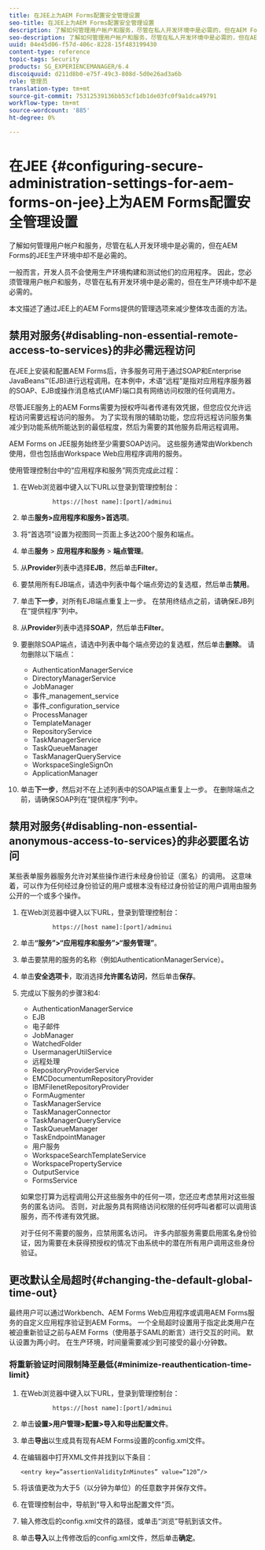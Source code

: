 ```yaml
---
title: 在JEE上为AEM Forms配置安全管理设置
seo-title: 在JEE上为AEM Forms配置安全管理设置
description: 了解如何管理用户帐户和服务，尽管在私人开发环境中是必需的，但在AEM Forms的JEE生产环境中却不是必需的。
seo-description: 了解如何管理用户帐户和服务，尽管在私人开发环境中是必需的，但在AEM Forms的JEE生产环境中却不是必需的。
uuid: 04e45d06-f57d-406c-8228-15f483199430
content-type: reference
topic-tags: Security
products: SG_EXPERIENCEMANAGER/6.4
discoiquuid: d211d8b0-e75f-49c3-808d-5d0e26ad3a6b
role: 管理员
translation-type: tm+mt
source-git-commit: 75312539136bb53cf1db1de03fc0f9a1dca49791
workflow-type: tm+mt
source-wordcount: '885'
ht-degree: 0%

---
```



# 在JEE {#configuring-secure-administration-settings-for-aem-forms-on-jee}上为AEM Forms配置安全管理设置

了解如何管理用户帐户和服务，尽管在私人开发环境中是必需的，但在AEM Forms的JEE生产环境中却不是必需的。

一般而言，开发人员不会使用生产环境构建和测试他们的应用程序。 因此，您必须管理用户帐户和服务，尽管在私有开发环境中是必需的，但在生产环境中却不是必需的。

本文描述了通过JEE上的AEM Forms提供的管理选项来减少整体攻击面的方法。

## 禁用对服务{#disabling-non-essential-remote-access-to-services}的非必需远程访问

在JEE上安装和配置AEM Forms后，许多服务可用于通过SOAP和Enterprise JavaBeans™(EJB)进行远程调用。在本例中，术语“远程”是指对应用程序服务器的SOAP、EJB或操作消息格式(AMF)端口具有网络访问权限的任何调用方。

尽管JEE服务上的AEM Forms需要为授权呼叫者传递有效凭据，但您应仅允许远程访问需要远程访问的服务。 为了实现有限的辅助功能，您应将远程访问服务集减少到功能系统所能达到的最低程度，然后为需要的其他服务启用远程调用。

AEM Forms on JEE服务始终至少需要SOAP访问。 这些服务通常由Workbench使用，但也包括由Workspace Web应用程序调用的服务。

使用管理控制台中的“应用程序和服务”网页完成此过程：

1. 在Web浏览器中键入以下URL以登录到管理控制台：

   ```as3
            https://[host name]:[port]/adminui
   ```

1. 单击&#x200B;**服务>应用程序和服务>首选项**。
1. 将“首选项”设置为视图同一页面上多达200个服务和端点。
1. 单击&#x200B;**服务** > **应用程序和服务** > **端点管理**。
1. 从&#x200B;**Provider**&#x200B;列表中选择&#x200B;**EJB**，然后单击&#x200B;**Filter**。
1. 要禁用所有EJB端点，请选中列表中每个端点旁边的复选框，然后单击&#x200B;**禁用**。
1. 单击&#x200B;**下一步**，对所有EJB端点重复上一步。 在禁用终结点之前，请确保EJB列在“提供程序”列中。
1. 从&#x200B;**Provider**&#x200B;列表中选择&#x200B;**SOAP**，然后单击&#x200B;**Filter**。
1. 要删除SOAP端点，请选中列表中每个端点旁边的复选框，然后单击&#x200B;**删除**。 请勿删除以下端点：

   * AuthenticationManagerService
   * DirectoryManagerService
   * JobManager
   * 事件_management_service
   * 事件_configuration_service
   * ProcessManager
   * TemplateManager
   * RepositoryService
   * TaskManagerService
   * TaskQueueManager
   * TaskManagerQueryService
   * WorkspaceSingleSignOn
   * ApplicationManager

1. 单击&#x200B;**下一步**，然后对不在上述列表中的SOAP端点重复上一步。 在删除端点之前，请确保SOAP列在“提供程序”列中。

## 禁用对服务{#disabling-non-essential-anonymous-access-to-services}的非必要匿名访问

某些表单服务器服务允许对某些操作进行未经身份验证（匿名）的调用。 这意味着，可以作为任何经过身份验证的用户或根本没有经过身份验证的用户调用由服务公开的一个或多个操作。

1. 在Web浏览器中键入以下URL，登录到管理控制台：

   ```as3
            https://[host name]:[port]/adminui
   ```

1. 单击&#x200B;**“服务”>“应用程序和服务”>“服务管理”**。
1. 单击要禁用的服务的名称（例如AuthenticationManagerService）。
1. 单击&#x200B;**安全选项卡**，取消选择&#x200B;**允许匿名访问**，然后单击&#x200B;**保存**。
1. 完成以下服务的步骤3和4:

   * AuthenticationManagerService
   * EJB
   * 电子邮件
   * JobManager
   * WatchedFolder
   * UsermanagerUtilService
   * 远程处理
   * RepositoryProviderService
   * EMCDocumentumRepositoryProvider
   * IBMFilenetRepositoryProvider
   * FormAugmenter
   * TaskManagerService
   * TaskManagerConnector
   * TaskManagerQueryService
   * TaskQueueManager
   * TaskEndpointManager
   * 用户服务
   * WorkspaceSearchTemplateService
   * WorkspacePropertyService
   * OutputService
   * FormsService

   如果您打算为远程调用公开这些服务中的任何一项，您还应考虑禁用对这些服务的匿名访问。 否则，对此服务具有网络访问权限的任何呼叫者都可以调用该服务，而不传递有效凭据。

   对于任何不需要的服务，应禁用匿名访问。 许多内部服务需要启用匿名身份验证，因为需要在未获得预授权的情况下由系统中的潜在所有用户调用这些身份验证。

## 更改默认全局超时{#changing-the-default-global-time-out}

最终用户可以通过Workbench、AEM Forms Web应用程序或调用AEM Forms服务的自定义应用程序验证到AEM Forms。 一个全局超时设置用于指定此类用户在被迫重新验证之前与AEM Forms（使用基于SAML的断言）进行交互的时间。 默认设置为两小时。 在生产环境，时间量需要减少到可接受的最小分钟数。

### 将重新验证时间限制降至最低{#minimize-reauthentication-time-limit}

1. 在Web浏览器中键入以下URL，登录到管理控制台：

   ```as3
            https://[host name]:[port]/adminui
   ```

1. 单击&#x200B;**设置>用户管理>配置>导入和导出配置文件**。
1. 单击&#x200B;**导出**&#x200B;以生成具有现有AEM Forms设置的config.xml文件。
1. 在编辑器中打开XML文件并找到以下条目：

   `<entry key=”assertionValidityInMinutes” value=”120”/>`

1. 将该值更改为大于5（以分钟为单位）的任意数字并保存文件。
1. 在管理控制台中，导航到“导入和导出配置文件”页。
1. 输入修改后的config.xml文件的路径，或单击“浏览”导航到该文件。
1. 单击&#x200B;**导入**&#x200B;以上传修改后的config.xml文件，然后单击&#x200B;**确定**。

